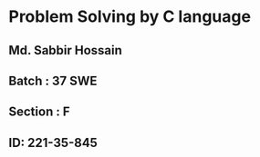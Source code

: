 # Problem Solving by C language
## Md. Sabbir Hossain
## Batch : 37 SWE
## Section : F
## ID: 221-35-845